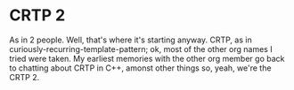 # CRTP 2

As in 2 people.  Well, that's where it's starting anyway.  CRTP, as in curiously-recurring-template-pattern; 
ok, most of the other org names I tried were taken.  My earliest memories with the other org member go back
to chatting about CRTP in C++, amonst other things so, yeah, we're the CRTP 2.
